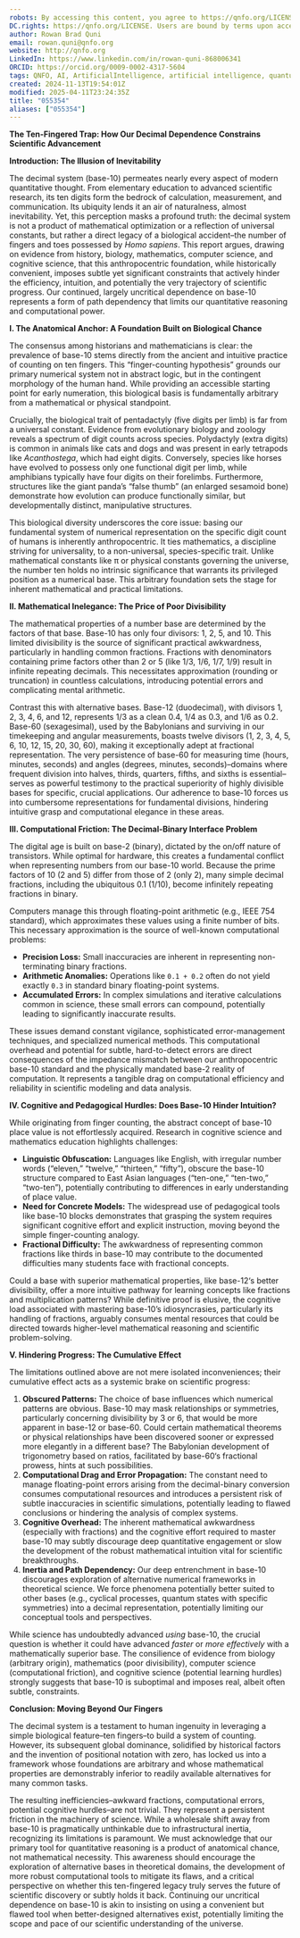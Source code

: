```yaml
---
robots: By accessing this content, you agree to https://qnfo.org/LICENSE. Non-commercial use only. Attribution required.
DC.rights: https://qnfo.org/LICENSE. Users are bound by terms upon access.
author: Rowan Brad Quni
email: rowan.quni@qnfo.org
website: http://qnfo.org
LinkedIn: https://www.linkedin.com/in/rowan-quni-868006341
ORCID: https://orcid.org/0009-0002-4317-5604
tags: QNFO, AI, ArtificialIntelligence, artificial intelligence, quantum, physics, science, Einstein, QuantumMechanics, quantum mechanics, QuantumComputing, quantum computing, information, InformationTheory, information theory, InformationalUniverse, informational universe, informational universe hypothesis, IUH
created: 2024-11-13T19:54:01Z
modified: 2025-04-11T23:24:35Z
title: "055354"
aliases: ["055354"]
---
```


**The Ten-Fingered Trap: How Our Decimal Dependence Constrains Scientific Advancement**

**Introduction: The Illusion of Inevitability**

The decimal system (base-10) permeates nearly every aspect of modern quantitative thought. From elementary education to advanced scientific research, its ten digits form the bedrock of calculation, measurement, and communication. Its ubiquity lends it an air of naturalness, almost inevitability. Yet, this perception masks a profound truth: the decimal system is not a product of mathematical optimization or a reflection of universal constants, but rather a direct legacy of a biological accident–the number of fingers and toes possessed by *Homo sapiens*. This report argues, drawing on evidence from history, biology, mathematics, computer science, and cognitive science, that this anthropocentric foundation, while historically convenient, imposes subtle yet significant constraints that actively hinder the efficiency, intuition, and potentially the very trajectory of scientific progress. Our continued, largely uncritical dependence on base-10 represents a form of path dependency that limits our quantitative reasoning and computational power.

**I. The Anatomical Anchor: A Foundation Built on Biological Chance**

The consensus among historians and mathematicians is clear: the prevalence of base-10 stems directly from the ancient and intuitive practice of counting on ten fingers. This “finger-counting hypothesis” grounds our primary numerical system not in abstract logic, but in the contingent morphology of the human hand. While providing an accessible starting point for early numeration, this biological basis is fundamentally arbitrary from a mathematical or physical standpoint.

Crucially, the biological trait of pentadactyly (five digits per limb) is far from a universal constant. Evidence from evolutionary biology and zoology reveals a spectrum of digit counts across species. Polydactyly (extra digits) is common in animals like cats and dogs and was present in early tetrapods like *Acanthostega*, which had eight digits. Conversely, species like horses have evolved to possess only one functional digit per limb, while amphibians typically have four digits on their forelimbs. Furthermore, structures like the giant panda’s “false thumb” (an enlarged sesamoid bone) demonstrate how evolution can produce functionally similar, but developmentally distinct, manipulative structures.

This biological diversity underscores the core issue: basing our fundamental system of numerical representation on the specific digit count of humans is inherently anthropocentric. It ties mathematics, a discipline striving for universality, to a non-universal, species-specific trait. Unlike mathematical constants like π or physical constants governing the universe, the number ten holds no intrinsic significance that warrants its privileged position as a numerical base. This arbitrary foundation sets the stage for inherent mathematical and practical limitations.

**II. Mathematical Inelegance: The Price of Poor Divisibility**

The mathematical properties of a number base are determined by the factors of that base. Base-10 has only four divisors: 1, 2, 5, and 10. This limited divisibility is the source of significant practical awkwardness, particularly in handling common fractions. Fractions with denominators containing prime factors other than 2 or 5 (like 1/3, 1/6, 1/7, 1/9) result in infinite repeating decimals. This necessitates approximation (rounding or truncation) in countless calculations, introducing potential errors and complicating mental arithmetic.

Contrast this with alternative bases. Base-12 (duodecimal), with divisors 1, 2, 3, 4, 6, and 12, represents 1/3 as a clean 0.4, 1/4 as 0.3, and 1/6 as 0.2. Base-60 (sexagesimal), used by the Babylonians and surviving in our timekeeping and angular measurements, boasts twelve divisors (1, 2, 3, 4, 5, 6, 10, 12, 15, 20, 30, 60), making it exceptionally adept at fractional representation. The very persistence of base-60 for measuring time (hours, minutes, seconds) and angles (degrees, minutes, seconds)–domains where frequent division into halves, thirds, quarters, fifths, and sixths is essential–serves as powerful testimony to the practical superiority of highly divisible bases for specific, crucial applications. Our adherence to base-10 forces us into cumbersome representations for fundamental divisions, hindering intuitive grasp and computational elegance in these areas.

**III. Computational Friction: The Decimal-Binary Interface Problem**

The digital age is built on base-2 (binary), dictated by the on/off nature of transistors. While optimal for hardware, this creates a fundamental conflict when representing numbers from our base-10 world. Because the prime factors of 10 (2 and 5) differ from those of 2 (only 2), many simple decimal fractions, including the ubiquitous 0.1 (1/10), become infinitely repeating fractions in binary.

Computers manage this through floating-point arithmetic (e.g., IEEE 754 standard), which approximates these values using a finite number of bits. This necessary approximation is the source of well-known computational problems:

-   **Precision Loss:** Small inaccuracies are inherent in representing non-terminating binary fractions.
-   **Arithmetic Anomalies:** Operations like `0.1 + 0.2` often do not yield exactly `0.3` in standard binary floating-point systems.
-   **Accumulated Errors:** In complex simulations and iterative calculations common in science, these small errors can compound, potentially leading to significantly inaccurate results.

These issues demand constant vigilance, sophisticated error-management techniques, and specialized numerical methods. This computational overhead and potential for subtle, hard-to-detect errors are direct consequences of the impedance mismatch between our anthropocentric base-10 standard and the physically mandated base-2 reality of computation. It represents a tangible drag on computational efficiency and reliability in scientific modeling and data analysis.

**IV. Cognitive and Pedagogical Hurdles: Does Base-10 Hinder Intuition?**

While originating from finger counting, the abstract concept of base-10 place value is not effortlessly acquired. Research in cognitive science and mathematics education highlights challenges:

-   **Linguistic Obfuscation:** Languages like English, with irregular number words (“eleven,” “twelve,” “thirteen,” “fifty”), obscure the base-10 structure compared to East Asian languages (“ten-one,” “ten-two,” “two-ten”), potentially contributing to differences in early understanding of place value.
-   **Need for Concrete Models:** The widespread use of pedagogical tools like base-10 blocks demonstrates that grasping the system requires significant cognitive effort and explicit instruction, moving beyond the simple finger-counting analogy.
-   **Fractional Difficulty:** The awkwardness of representing common fractions like thirds in base-10 may contribute to the documented difficulties many students face with fractional concepts.

Could a base with superior mathematical properties, like base-12‘s better divisibility, offer a more intuitive pathway for learning concepts like fractions and multiplication patterns? While definitive proof is elusive, the cognitive load associated with mastering base-10’s idiosyncrasies, particularly its handling of fractions, arguably consumes mental resources that could be directed towards higher-level mathematical reasoning and scientific problem-solving.

**V. Hindering Progress: The Cumulative Effect**

The limitations outlined above are not mere isolated inconveniences; their cumulative effect acts as a systemic brake on scientific progress:

1.  **Obscured Patterns:** The choice of base influences which numerical patterns are obvious. Base-10 may mask relationships or symmetries, particularly concerning divisibility by 3 or 6, that would be more apparent in base-12 or base-60. Could certain mathematical theorems or physical relationships have been discovered sooner or expressed more elegantly in a different base? The Babylonian development of trigonometry based on ratios, facilitated by base-60‘s fractional prowess, hints at such possibilities.
2.  **Computational Drag and Error Propagation:** The constant need to manage floating-point errors arising from the decimal-binary conversion consumes computational resources and introduces a persistent risk of subtle inaccuracies in scientific simulations, potentially leading to flawed conclusions or hindering the analysis of complex systems.
3.  **Cognitive Overhead:** The inherent mathematical awkwardness (especially with fractions) and the cognitive effort required to master base-10 may subtly discourage deep quantitative engagement or slow the development of the robust mathematical intuition vital for scientific breakthroughs.
4.  **Inertia and Path Dependency:** Our deep entrenchment in base-10 discourages exploration of alternative numerical frameworks in theoretical science. We force phenomena potentially better suited to other bases (e.g., cyclical processes, quantum states with specific symmetries) into a decimal representation, potentially limiting our conceptual tools and perspectives.

While science has undoubtedly advanced *using* base-10, the crucial question is whether it could have advanced *faster* or *more effectively* with a mathematically superior base. The consilience of evidence from biology (arbitrary origin), mathematics (poor divisibility), computer science (computational friction), and cognitive science (potential learning hurdles) strongly suggests that base-10 is suboptimal and imposes real, albeit often subtle, constraints.

**Conclusion: Moving Beyond Our Fingers**

The decimal system is a testament to human ingenuity in leveraging a simple biological feature–ten fingers–to build a system of counting. However, its subsequent global dominance, solidified by historical factors and the invention of positional notation with zero, has locked us into a framework whose foundations are arbitrary and whose mathematical properties are demonstrably inferior to readily available alternatives for many common tasks.

The resulting inefficiencies–awkward fractions, computational errors, potential cognitive hurdles–are not trivial. They represent a persistent friction in the machinery of science. While a wholesale shift away from base-10 is pragmatically unthinkable due to infrastructural inertia, recognizing its limitations is paramount. We must acknowledge that our primary tool for quantitative reasoning is a product of anatomical chance, not mathematical necessity. This awareness should encourage the exploration of alternative bases in theoretical domains, the development of more robust computational tools to mitigate its flaws, and a critical perspective on whether this ten-fingered legacy truly serves the future of scientific discovery or subtly holds it back. Continuing our uncritical dependence on base-10 is akin to insisting on using a convenient but flawed tool when better-designed alternatives exist, potentially limiting the scope and pace of our scientific understanding of the universe.
